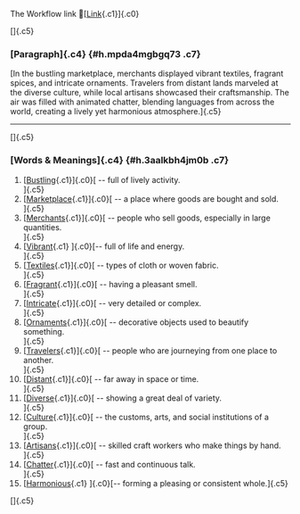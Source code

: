 The Workflow link
👏[[Link](https://www.google.com/url?q=http://www.google.com&sa=D&source=editors&ust=1759706278735146&usg=AOvVaw2gHeUlVhOIIKdrx-uQjja1){.c1}]{.c0}

[]{.c5}

### [Paragraph]{.c4} {#h.mpda4mgbgq73 .c7}

[In the bustling marketplace, merchants displayed vibrant textiles,
fragrant spices, and intricate ornaments. Travelers from distant lands
marveled at the diverse culture, while local artisans showcased their
craftsmanship. The air was filled with animated chatter, blending
languages from across the world, creating a lively yet harmonious
atmosphere.]{.c5}

------------------------------------------------------------------------

[]{.c5}

### [Words & Meanings]{.c4} {#h.3aalkbh4jm0b .c7}

1.  [[Bustling](https://www.google.com/url?q=http://www.google.com&sa=D&source=editors&ust=1759706278736402&usg=AOvVaw2pb6ERdBRfrxW9MCnzHxL_){.c1}]{.c0}[ --
    full of lively activity.\
    ]{.c5}
2.  [[Marketplace](https://www.google.com/url?q=http://www.google.com&sa=D&source=editors&ust=1759706278736648&usg=AOvVaw3Qd_49N67-pQJcSZEmdGQ2){.c1}]{.c0}[ --
    a place where goods are bought and sold.\
    ]{.c5}
3.  [[Merchants](https://www.google.com/url?q=http://www.google.com&sa=D&source=editors&ust=1759706278736864&usg=AOvVaw38OLn1NeEFPkSy_kY0vZwN){.c1}]{.c0}[ --
    people who sell goods, especially in large quantities.\
    ]{.c5}
4.  [[Vibrant](https://www.google.com/url?q=http://www.google.com&sa=D&source=editors&ust=1759706278737102&usg=AOvVaw1d2nlKQoDDQPwckeAi_1EO){.c1}
    ]{.c0}[-- full of life and energy.\
    ]{.c5}
5.  [[Textiles](https://www.google.com/url?q=http://www.google.com&sa=D&source=editors&ust=1759706278737337&usg=AOvVaw0h57wfVFnOUGe3pNLSrKXG){.c1}]{.c0}[ --
    types of cloth or woven fabric.\
    ]{.c5}
6.  [[Fragrant](https://www.google.com/url?q=http://www.google.com&sa=D&source=editors&ust=1759706278737568&usg=AOvVaw2Ql_ta_H02BChBtO5M4eQh){.c1}]{.c0}[ --
    having a pleasant smell.\
    ]{.c5}
7.  [[Intricate](https://www.google.com/url?q=http://www.google.com&sa=D&source=editors&ust=1759706278737798&usg=AOvVaw3xJfp9APn-ae-s8dTjQN_6){.c1}]{.c0}[ --
    very detailed or complex.\
    ]{.c5}
8.  [[Ornaments](https://www.google.com/url?q=http://www.google.com&sa=D&source=editors&ust=1759706278738091&usg=AOvVaw0nolBiMBMdmA5eIoctNZ88){.c1}]{.c0}[ --
    decorative objects used to beautify something.\
    ]{.c5}
9.  [[Travelers](https://www.google.com/url?q=http://www.google.com&sa=D&source=editors&ust=1759706278738424&usg=AOvVaw3qME9hePtN1EZpUNn-2p0F){.c1}]{.c0}[ --
    people who are journeying from one place to another.\
    ]{.c5}
10. [[Distant](https://www.google.com/url?q=http://www.google.com&sa=D&source=editors&ust=1759706278738749&usg=AOvVaw0XEW5mJnfKKTm_lnaVRhoL){.c1}]{.c0}[ --
    far away in space or time.\
    ]{.c5}
11. [[Diverse](https://www.google.com/url?q=http://www.google.com&sa=D&source=editors&ust=1759706278738998&usg=AOvVaw3CiqFGIWEgPxlmuv7oDH-m){.c1}]{.c0}[ --
    showing a great deal of variety.\
    ]{.c5}
12. [[Culture](https://www.google.com/url?q=http://www.google.com&sa=D&source=editors&ust=1759706278739288&usg=AOvVaw2k1yaYstjrbRrgG_5-XxcN){.c1}]{.c0}[ --
    the customs, arts, and social institutions of a group.\
    ]{.c5}
13. [[Artisans](https://www.google.com/url?q=http://www.google.com&sa=D&source=editors&ust=1759706278739617&usg=AOvVaw1hMM7dPaGQZZekzlbBmJCg){.c1}]{.c0}[ --
    skilled craft workers who make things by hand.\
    ]{.c5}
14. [[Chatter](https://www.google.com/url?q=http://www.google.com&sa=D&source=editors&ust=1759706278739874&usg=AOvVaw0dJzQueGoUu3TWjxMDQRfd){.c1}]{.c0}[ --
    fast and continuous talk.\
    ]{.c5}
15. [[Harmonious](https://www.google.com/url?q=http://www.google.com&sa=D&source=editors&ust=1759706278740137&usg=AOvVaw2Q4lumJ8HuxODyxDr0Jyo9){.c1}
    ]{.c0}[-- forming a pleasing or consistent whole.]{.c5}

[]{.c5}
